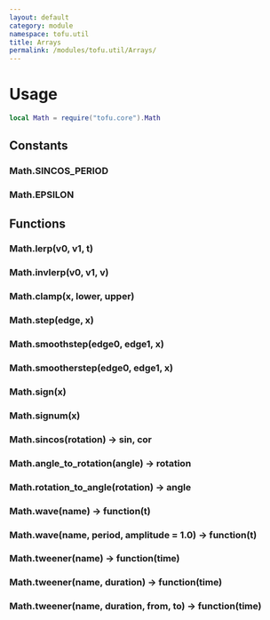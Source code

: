 ```yaml
---
layout: default
category: module
namespace: tofu.util
title: Arrays
permalink: /modules/tofu.util/Arrays/
---
```

# Usage

```lua
local Math = require("tofu.core").Math
```

## Constants

### Math.**SINCOS_PERIOD**

### Math.**EPSILON**

## Functions

### Math.**lerp**(v0, v1, t)

### Math.**invlerp**(v0, v1, v)

### Math.**clamp**(x, lower, upper)

### Math.**step**(edge, x)

### Math.**smoothstep**(edge0, edge1, x)

### Math.**smootherstep**(edge0, edge1, x)

### Math.**sign**(x)

### Math.**signum**(x)

### Math.**sincos**(rotation) -> sin, cor

### Math.**angle_to_rotation**(angle) -> rotation

### Math.**rotation_to_angle**(rotation) -> angle

### Math.**wave**(name) -> function(t)

### Math.**wave**(name, period, amplitude = 1.0) -> function(t)

### Math.**tweener**(name) -> function(time)

### Math.**tweener**(name, duration) -> function(time)

### Math.**tweener**(name, duration, from, to) -> function(time)
